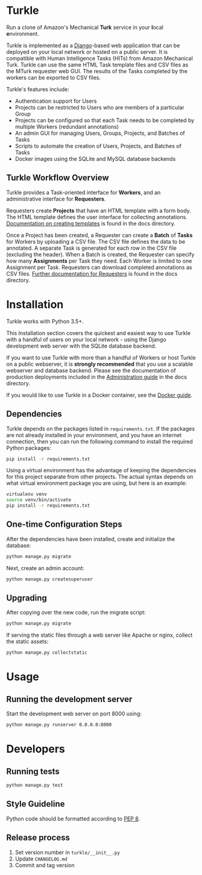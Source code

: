 # Turkle #

Run a clone of Amazon's Mechanical **Turk** service in your **l**ocal
**e**nvironment.

Turkle is implemented as a
[Django](https://www.djangoproject.com)-based web application that can
be deployed on your local network or hosted on a public server.  It
is compatible with Human Intelligence Tasks (HITs) from Amazon
Mechanical Turk.  Turkle can use the same HTML Task template files and
CSV files as the MTurk requester web GUI.  The results of the Tasks
completed by the workers can be exported to CSV files.

Turkle's features include:

- Authentication support for Users
- Projects can be restricted to Users who are members of a particular Group
- Projects can be configured so that each Task needs to be completed by
  multiple Workers (redundant annotations)
- An admin GUI for managing Users, Groups, Projects, and Batches of Tasks
- Scripts to automate the creation of Users, Projects, and Batches of Tasks
- Docker images using the SQLite and MySQL database backends

## Turkle Workflow Overview ##

Turkle provides a Task-oriented interface for **Workers**, and an
administrative interface for **Requesters**.

Requesters create **Projects** that have an HTML template with a form body.
The HTML template defines the user interface for collecting annotations. 
[Documentation on creating templates](docs/TEMPLATE-GUIDE.md) is found
in the docs directory.

Once a Project has been created, a Requester can create a **Batch** of
**Tasks** for Workers by uploading a CSV file. The CSV file defines 
the data to be annotated. A separate Task is generated for each row 
in the CSV file (excluding the header).  When a Batch is created, 
the Requester can specify how many **Assignments** per Task they need.
Each Worker is limited to one Assignment per Task. Requesters can 
download completed annotations as CSV files.
[Further documentation for Requesters](docs/REQUESTERS.md) is found 
in the docs directory.


# Installation #

Turkle works with Python 3.5+.

This Installation section covers the quickest and easiest way to use
Turkle with a handful of users on your local network - using the
Django development web server with the SQLite database backend.

If you want to use Turkle with more than a handful of Workers or host
Turkle on a public webserver, it is **strongly recommended** that you
use a scalable webserver and database backend.  Please see the
documentation of production deployments included in the 
 [Administration guide](docs/ADMINISTRATION.md) in the docs directory.

If you would like to use Turkle in a Docker container, see the 
[Docker guide](docs/DOCKER.md).


## Dependencies ##

Turkle depends on the packages listed in `requirements.txt`.
If the packages are not already installed in your environment, and you have
an internet connection, then you can run the following command to install
the required Python packages:

```bash
pip install -r requirements.txt
```

Using a virtual environment has the advantage of keeping the dependencies
for this project separate from other projects. The actual syntax depends
on what virtual environment package you are using, but here is an example:

```bash
virtualenv venv
source venv/bin/activate
pip install -r requirements.txt
```

## One-time Configuration Steps ##

After the dependencies have been installed, create and initialize the
database:

```bash
python manage.py migrate
```

Next, create an admin account:

```bash
python manage.py createsuperuser
```

## Upgrading ##

After copying over the new code, run the migrate script:

```bash
python manage.py migrate
```

If serving the static files through a web server like Apache or nginx, collect the static assets:

```bash
python manage.py collectstatic
```


# Usage


## Running the development server ##

Start the development web server on port 8000 using:

```bash
python manage.py runserver 0.0.0.0:8000
```

# Developers

## Running tests

```bash
python manage.py test
```

## Style Guideline
Python code should be formatted according to [PEP 8](https://www.python.org/dev/peps/pep-0008/).

## Release process
 1. Set version number in `turkle/__init__.py`
 2. Update `CHANGELOG.md`
 3. Commit and tag version
 
